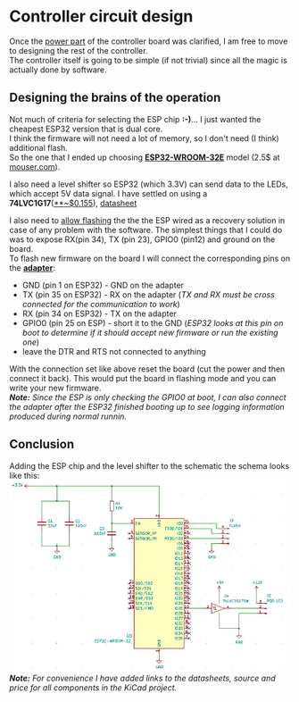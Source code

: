 # **Controller circuit design**
Once the [power part](PowerSourceDesign.md) of the controller board was clarified, I am free to move to designing the rest of the controller.  
The controller itself is going to be simple (if not trivial) since all the magic is actually done by software.  

## Designing the brains of the operation
Not much of criteria for selecting the ESP chip **:-)**... I just wanted the cheapest ESP32 version that is dual core.  
I think the firmware will not need a lot of memory, so I don't need (I think) additional flash.  
So the one that I ended up choosing [**ESP32-WROOM-32E**](Hardware/Data%20Sheets/ESP32-WROOM-32E.pdf) model (2.5$ at [mouser.com](https://www.mouser.com/ProductDetail/espressif/esp32-wroom-32em113eh3200ph3q0/?qs=vHuUswq2%252bsx8Xcp7bzmaHA%3D%3D&countrycode=US&currencycode=USD)).  
  
I also need a level shifter so ESP32 (which 3.3V) can send data to the LEDs, which accept 5V data signal.
I have settled on using a **74LVC1G17**([**~$0.155](https://www.mouser.com/ProductDetail/Nexperia/74LVC1G17GW125?qs=sGAEpiMZZMutXGli8Ay4kDE4J8KCiPsFxNiM2xNKic4%3D)), [datasheet](Hardware/Data%20Sheets/74LVC1G17.pdf)  
  
I also need to [allow flashing](https://github.com/espressif/esptool/wiki/ESP32-Boot-Mode-Selection) the the the ESP wired as a recovery solution in case of any problem with the software. The simplest things that I could do was to expose RX(pin 34), TX (pin 23), GPIO0 (pin12) and ground on the board.  
To flash new firmware on the board I will connect the corresponding pins on the [**adapter**](https://www.amazon.com/gp/product/B081L482DP/ref=ppx_yo_dt_b_asin_title_o02_s00?ie=UTF8&psc=1):
* GND (pin 1 on ESP32) - GND on the adapter
* TX (pin 35 on ESP32) - RX on the adapter (*TX and RX must be cross connected for the communication to work*)
* RX (pin 34 on ESP32) - TX on the adapter
* GPIO0 (pin 25 on ESP) - short it to the GND (*ESP32 looks at this pin on boot to determine if it should accept new firmware or run the existing one*)
* leave the DTR and RTS not connected to anything  

With the connection set like above reset the board (cut the power and then connect it back). This would put the board in flashing mode and you can write your new firmware.  
***Note:** Since the ESP is only checking the GPIO0 at boot, I can also connect the adapter after the ESP32 finished booting up to see logging information produced during normal runnin.*

## Conclusion
Adding the ESP chip and the level shifter to the schematic the schema looks like this:  
![Circuit diagram](Images/EspCircuitSchematic.png)  
***Note:** For convenience I have added links to the datasheets, source and price for all components in the KiCad project.*
